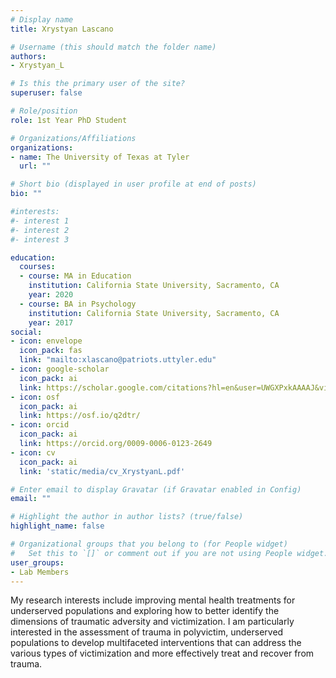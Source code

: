 ```yaml
---
# Display name
title: Xrystyan Lascano

# Username (this should match the folder name)
authors:
- Xrystyan_L

# Is this the primary user of the site?
superuser: false

# Role/position
role: 1st Year PhD Student

# Organizations/Affiliations
organizations:
- name: The University of Texas at Tyler
  url: ""

# Short bio (displayed in user profile at end of posts)
bio: ""

#interests:
#- interest 1
#- interest 2
#- interest 3

education:
  courses:
  - course: MA in Education
    institution: California State University, Sacramento, CA
    year: 2020 
  - course: BA in Psychology
    institution: California State University, Sacramento, CA
    year: 2017   
social:
- icon: envelope
  icon_pack: fas
  link: "mailto:xlascano@patriots.uttyler.edu"
- icon: google-scholar
  icon_pack: ai
  link: https://scholar.google.com/citations?hl=en&user=UWGXPxkAAAAJ&view_op=list_works&gmla=AP6z3OZyjwocNkxzC-ayMXy84EwouMMqWytOIe8J86LONtjT5fpSlbu0lmXc8avxFfh9IqoEfJldUXgDheejjUuP
- icon: osf
  icon_pack: ai
  link: https://osf.io/q2dtr/
- icon: orcid
  icon_pack: ai
  link: https://orcid.org/0009-0006-0123-2649
- icon: cv
  icon_pack: ai
  link: 'static/media/cv_XrystyanL.pdf'

# Enter email to display Gravatar (if Gravatar enabled in Config)
email: ""

# Highlight the author in author lists? (true/false)
highlight_name: false

# Organizational groups that you belong to (for People widget)
#   Set this to `[]` or comment out if you are not using People widget.
user_groups:
- Lab Members
---
```

My research interests include improving mental health treatments for underserved populations and exploring how to better identify the dimensions of traumatic adversity and victimization. I am particularly interested in the assessment of trauma in polyvictim, underserved populations to develop multifaceted interventions that can address the various types of victimization and more effectively treat and recover from trauma.
